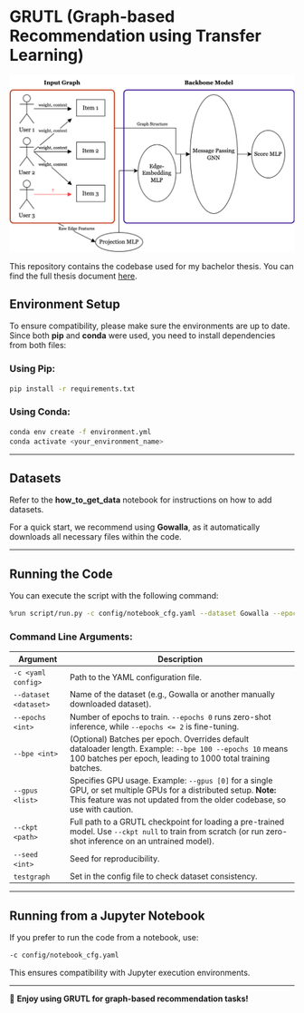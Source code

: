 # GRUTL (Graph-based Recommendation using Transfer Learning)

![GRUTL](asset/GRUTL_git.png)

This repository contains the codebase used for my bachelor thesis. You can find the full thesis document [here](asset/GRUTL_thesis_raw.pdf).

## Environment Setup
To ensure compatibility, please make sure the environments are up to date. Since both **pip** and **conda** were used, you need to install dependencies from both files:

### **Using Pip:**
```bash
pip install -r requirements.txt
```

### **Using Conda:**
```bash
conda env create -f environment.yml
conda activate <your_environment_name>
```

---

## Datasets
Refer to the **how_to_get_data** notebook for instructions on how to add datasets.

For a quick start, we recommend using **Gowalla**, as it automatically downloads all necessary files within the code.

---

## Running the Code

You can execute the script with the following command:
```bash
%run script/run.py -c config/notebook_cfg.yaml --dataset Gowalla --epochs 5 --gpus "[0]" --ckpt null --seed 42
```

### **Command Line Arguments:**
| Argument | Description |
|----------|-------------|
| `-c <yaml config>` | Path to the YAML configuration file. |
| `--dataset <dataset>` | Name of the dataset (e.g., Gowalla or another manually downloaded dataset). |
| `--epochs <int>` | Number of epochs to train. `--epochs 0` runs zero-shot inference, while `--epochs <= 2` is fine-tuning. |
| `--bpe <int>` | (Optional) Batches per epoch. Overrides default dataloader length. Example: `--bpe 100 --epochs 10` means 100 batches per epoch, leading to 1000 total training batches. |
| `--gpus <list>` | Specifies GPU usage. Example: `--gpus [0]` for a single GPU, or set multiple GPUs for a distributed setup. **Note:** This feature was not updated from the older codebase, so use with caution. |
| `--ckpt <path>` | Full path to a GRUTL checkpoint for loading a pre-trained model. Use `--ckpt null` to train from scratch (or run zero-shot inference on an untrained model). |
| `--seed <int>` | Seed for reproducibility. |
| `testgraph` | Set in the config file to check dataset consistency. |

---

## Running from a Jupyter Notebook
If you prefer to run the code from a notebook, use:
```bash
-c config/notebook_cfg.yaml
```

This ensures compatibility with Jupyter execution environments.

---

🚀 **Enjoy using GRUTL for graph-based recommendation tasks!**

